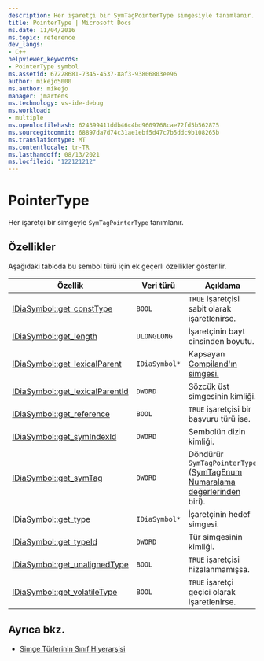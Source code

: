 ```yaml
---
description: Her işaretçi bir SymTagPointerType simgesiyle tanımlanır.
title: PointerType | Microsoft Docs
ms.date: 11/04/2016
ms.topic: reference
dev_langs:
- C++
helpviewer_keywords:
- PointerType symbol
ms.assetid: 67228681-7345-4537-8af3-93806803ee96
author: mikejo5000
ms.author: mikejo
manager: jmartens
ms.technology: vs-ide-debug
ms.workload:
- multiple
ms.openlocfilehash: 624399411ddb46c4bd9609768cae72fd5b562875
ms.sourcegitcommit: 68897da7d74c31ae1ebf5d47c7b5ddc9b108265b
ms.translationtype: MT
ms.contentlocale: tr-TR
ms.lasthandoff: 08/13/2021
ms.locfileid: "122121212"
---
```

# <a name="pointertype"></a>PointerType
Her işaretçi bir simgeyle `SymTagPointerType` tanımlanır.

## <a name="properties"></a>Özellikler
 Aşağıdaki tabloda bu sembol türü için ek geçerli özellikler gösterilir.

|Özellik|Veri türü|Açıklama|
|--------------|---------------|-----------------|
|[IDiaSymbol::get_constType](../../debugger/debug-interface-access/idiasymbol-get-consttype.md)|`BOOL`|`TRUE` işaretçisi sabit olarak işaretlenirse.|
|[IDiaSymbol::get_length](../../debugger/debug-interface-access/idiasymbol-get-length.md)|`ULONGLONG`|İşaretçinin bayt cinsinden boyutu.|
|[IDiaSymbol::get_lexicalParent](../../debugger/debug-interface-access/idiasymbol-get-lexicalparent.md)|`IDiaSymbol*`|Kapsayan [Compiland'ın simgesi.](../../debugger/debug-interface-access/compiland.md)|
|[IDiaSymbol::get_lexicalParentId](../../debugger/debug-interface-access/idiasymbol-get-lexicalparentid.md)|`DWORD`|Sözcük üst simgesinin kimliği.|
|[IDiaSymbol::get_reference](../../debugger/debug-interface-access/idiasymbol-get-reference.md)|`BOOL`|`TRUE` işaretçisi bir başvuru türü ise.|
|[IDiaSymbol::get_symIndexId](../../debugger/debug-interface-access/idiasymbol-get-symindexid.md)|`DWORD`|Sembolün dizin kimliği.|
|[IDiaSymbol::get_symTag](../../debugger/debug-interface-access/idiasymbol-get-symtag.md)|`DWORD`|Döndürür `SymTagPointerType` [(SymTagEnum Numaralama değerlerinden](../../debugger/debug-interface-access/symtagenum.md) biri).|
|[IDiaSymbol::get_type](../../debugger/debug-interface-access/idiasymbol-get-type.md)|`IDiaSymbol*`|İşaretçinin hedef simgesi.|
|[IDiaSymbol::get_typeId](../../debugger/debug-interface-access/idiasymbol-get-typeid.md)|`DWORD`|Tür simgesinin kimliği.|
|[IDiaSymbol::get_unalignedType](../../debugger/debug-interface-access/idiasymbol-get-unalignedtype.md)|`BOOL`|`TRUE` işaretçisi hizalanmamışsa.|
|[IDiaSymbol::get_volatileType](../../debugger/debug-interface-access/idiasymbol-get-volatiletype.md)|`BOOL`|`TRUE` işaretçi geçici olarak işaretlenirse.|

## <a name="see-also"></a>Ayrıca bkz.
- [Simge Türlerinin Sınıf Hiyerarşisi](../../debugger/debug-interface-access/class-hierarchy-of-symbol-types.md)

